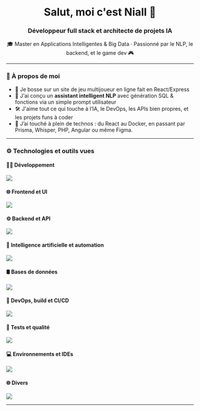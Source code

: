 <h1 align="center">Salut, moi c'est Niall 👋</h1>
<h3 align="center">Développeur full stack et architecte de projets IA</h3>

<p align="center">
  🎓 Master en Applications Intelligentes & Big Data · Passionné par le NLP, le backend, et le game dev 🎮
</p>

---

### 🧠 À propos de moi

- 🔭 Je bosse sur un site de jeu multijoueur en ligne fait en React/Express
- 🤖 J'ai conçu un **assistant intelligent NLP** avec génération SQL & fonctions via un simple prompt utilisateur
- 🛠️ J'aime tout ce qui touche à l’IA, le DevOps, les APIs bien propres, et les projets funs à coder
- 💬 J’ai touché à plein de technos : du React au Docker, en passant par Prisma, Whisper, PHP, Angular ou même Figma.

---

### ⚙️ Technologies et outils vues

#### 🧑‍💻 Développement
<p align="left">
  <img src="https://skillicons.dev/icons?i=ts,js,python,java,electron,php,perl,cs,scala,bash" />
</p>

#### 🌐 Frontend et UI
<p align="left">
  <img src="https://skillicons.dev/icons?i=react,angular,vue,html,css,sass,materialui,figma" />
</p>

#### ⚙️ Backend et API
<p align="left">
  <img src="https://skillicons.dev/icons?i=nodejs,express,nestjs,symfony,django,fastapi,flask,graphql,prisma,redis" />
</p>

#### 🧠 Intelligence artificielle et automation
<p align="left">
  <img src="https://skillicons.dev/icons?i=pytorch,selenium,tensorflow" />
</p>

#### 🛢️ Bases de données
<p align="left">
  <img src="https://skillicons.dev/icons?i=mysql,sqlite,mongodb,postgres" />
</p>

#### 🐳 DevOps, build et CI/CD
<p align="left">
  <img src="https://skillicons.dev/icons?i=docker,nginx,webpack,npm,yarn,vite,git,github,gitlab" />
</p>

#### 🧪 Tests et qualité
<p align="left">
  <img src="https://skillicons.dev/icons?i=postman,jest,junit" />
</p>

#### 💻 Environnements et IDEs
<p align="left">
  <img src="https://skillicons.dev/icons?i=vscode,visualstudio,androidstudio,idea,eclipse,debian,windows,linux,kali,powershell" />
</p>

#### 🌐 Divers
<p align="left">
  <img src="https://skillicons.dev/icons?i=stackoverflow,discord,gmail,codepen,ps" />
</p>

---

